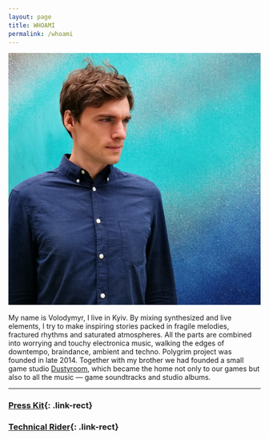 ```yaml
---
layout: page
title: WHOAMI
permalink: /whoami
---
```


![Polygrim](/assets/img/IMG_20170530_1201053.jpg)

My name is Volodymyr, I live in Kyiv. By mixing synthesized and live elements, I try to make inspiring stories packed in fragile melodies, fractured rhythms and saturated atmospheres. All the parts are combined into worrying and touchy electronica music, walking the edges of downtempo, braindance, ambient and techno. Polygrim project was founded in late 2014. Together with my brother we had founded a small game studio [Dustyroom](http://dustyroom.com), which became the home not only to our games but also to all the music — game soundtracks and studio albums.

---

### [Press Kit](https://polygrimmusic.com/press){: .link-rect}

### [Technical Rider](/assets/docs/polygrim_tech_rider.pdf){: .link-rect}
